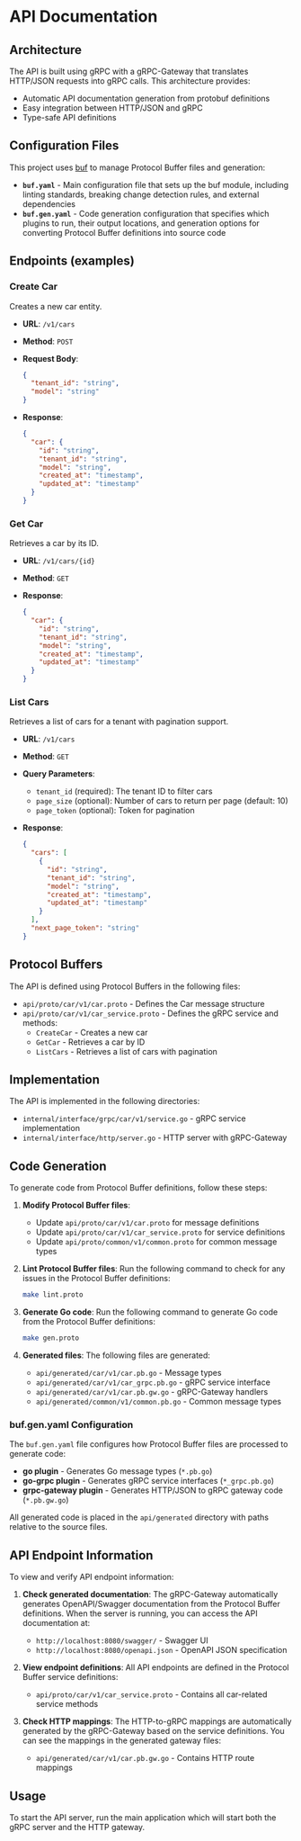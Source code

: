 # API Documentation

## Architecture

The API is built using gRPC with a gRPC-Gateway that translates HTTP/JSON requests into gRPC calls. This architecture provides:

- Automatic API documentation generation from protobuf definitions
- Easy integration between HTTP/JSON and gRPC
- Type-safe API definitions

## Configuration Files

This project uses [buf](https://buf.build) to manage Protocol Buffer files and generation:

- **`buf.yaml`** - Main configuration file that sets up the buf module, including linting standards, breaking change detection rules, and external dependencies
- **`buf.gen.yaml`** - Code generation configuration that specifies which plugins to run, their output locations, and generation options for converting Protocol Buffer definitions into source code

## Endpoints (examples)

### Create Car

Creates a new car entity.

- **URL**: `/v1/cars`
- **Method**: `POST`
- **Request Body**:

  ```json
  {
    "tenant_id": "string",
    "model": "string"
  }
  ```

- **Response**:

  ```json
  {
    "car": {
      "id": "string",
      "tenant_id": "string",
      "model": "string",
      "created_at": "timestamp",
      "updated_at": "timestamp"
    }
  }
  ```

### Get Car

Retrieves a car by its ID.

- **URL**: `/v1/cars/{id}`
- **Method**: `GET`
- **Response**:

  ```json
  {
    "car": {
      "id": "string",
      "tenant_id": "string",
      "model": "string",
      "created_at": "timestamp",
      "updated_at": "timestamp"
    }
  }
  ```

### List Cars

Retrieves a list of cars for a tenant with pagination support.

- **URL**: `/v1/cars`
- **Method**: `GET`
- **Query Parameters**:
  - `tenant_id` (required): The tenant ID to filter cars
  - `page_size` (optional): Number of cars to return per page (default: 10)
  - `page_token` (optional): Token for pagination

- **Response**:

  ```json
  {
    "cars": [
      {
        "id": "string",
        "tenant_id": "string",
        "model": "string",
        "created_at": "timestamp",
        "updated_at": "timestamp"
      }
    ],
    "next_page_token": "string"
  }
  ```

## Protocol Buffers

The API is defined using Protocol Buffers in the following files:

- `api/proto/car/v1/car.proto` - Defines the Car message structure
- `api/proto/car/v1/car_service.proto` - Defines the gRPC service and methods:
  - `CreateCar` - Creates a new car
  - `GetCar` - Retrieves a car by ID
  - `ListCars` - Retrieves a list of cars with pagination

## Implementation

The API is implemented in the following directories:

- `internal/interface/grpc/car/v1/service.go` - gRPC service implementation
- `internal/interface/http/server.go` - HTTP server with gRPC-Gateway

## Code Generation

To generate code from Protocol Buffer definitions, follow these steps:

1. **Modify Protocol Buffer files**:
   - Update `api/proto/car/v1/car.proto` for message definitions
   - Update `api/proto/car/v1/car_service.proto` for service definitions
   - Update `api/proto/common/v1/common.proto` for common message types

2. **Lint Protocol Buffer files**:
   Run the following command to check for any issues in the Protocol Buffer definitions:

   ```bash
   make lint.proto
   ```

3. **Generate Go code**:
   Run the following command to generate Go code from the Protocol Buffer definitions:

   ```bash
   make gen.proto
   ```

4. **Generated files**:
   The following files are generated:
   - `api/generated/car/v1/car.pb.go` - Message types
   - `api/generated/car/v1/car_grpc.pb.go` - gRPC service interface
   - `api/generated/car/v1/car.pb.gw.go` - gRPC-Gateway handlers
   - `api/generated/common/v1/common.pb.go` - Common message types

### buf.gen.yaml Configuration

The `buf.gen.yaml` file configures how Protocol Buffer files are processed to generate code:

- **go plugin** - Generates Go message types (`*.pb.go`)
- **go-grpc plugin** - Generates gRPC service interfaces (`*_grpc.pb.go`)
- **grpc-gateway plugin** - Generates HTTP/JSON to gRPC gateway code (`*.pb.gw.go`)

All generated code is placed in the `api/generated` directory with paths relative to the source files.

## API Endpoint Information

To view and verify API endpoint information:

1. **Check generated documentation**:
   The gRPC-Gateway automatically generates OpenAPI/Swagger documentation from the Protocol Buffer definitions.
   When the server is running, you can access the API documentation at:
   - `http://localhost:8080/swagger/` - Swagger UI
   - `http://localhost:8080/openapi.json` - OpenAPI JSON specification

2. **View endpoint definitions**:
   All API endpoints are defined in the Protocol Buffer service definitions:
   - `api/proto/car/v1/car_service.proto` - Contains all car-related service methods

3. **Check HTTP mappings**:
   The HTTP-to-gRPC mappings are automatically generated by the gRPC-Gateway based on the service definitions.
   You can see the mappings in the generated gateway files:
   - `api/generated/car/v1/car.pb.gw.go` - Contains HTTP route mappings

## Usage

To start the API server, run the main application which will start both the gRPC server and the HTTP gateway.
